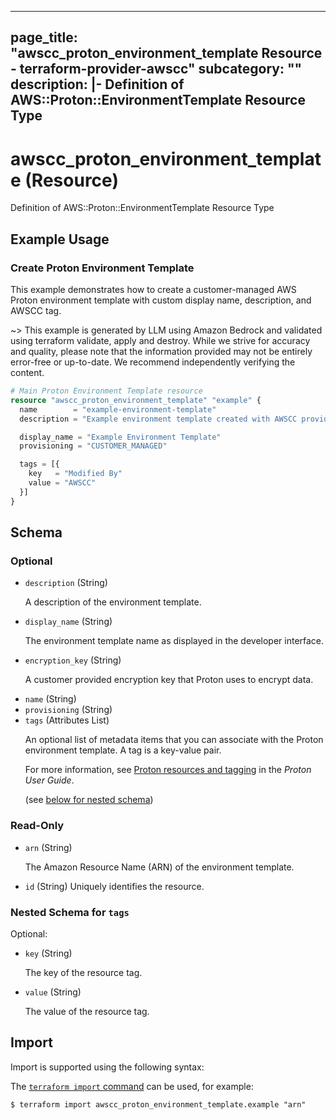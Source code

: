 
---
page_title: "awscc_proton_environment_template Resource - terraform-provider-awscc"
subcategory: ""
description: |-
  Definition of AWS::Proton::EnvironmentTemplate Resource Type
---

# awscc_proton_environment_template (Resource)

Definition of AWS::Proton::EnvironmentTemplate Resource Type

## Example Usage

### Create Proton Environment Template

This example demonstrates how to create a customer-managed AWS Proton environment template with custom display name, description, and AWSCC tag.

~> This example is generated by LLM using Amazon Bedrock and validated using terraform validate, apply and destroy. While we strive for accuracy and quality, please note that the information provided may not be entirely error-free or up-to-date. We recommend independently verifying the content.

```terraform
# Main Proton Environment Template resource
resource "awscc_proton_environment_template" "example" {
  name        = "example-environment-template"
  description = "Example environment template created with AWSCC provider"

  display_name = "Example Environment Template"
  provisioning = "CUSTOMER_MANAGED"

  tags = [{
    key   = "Modified By"
    value = "AWSCC"
  }]
}
```

<!-- schema generated by tfplugindocs -->
## Schema

### Optional

- `description` (String) <p>A description of the environment template.</p>
- `display_name` (String) <p>The environment template name as displayed in the developer interface.</p>
- `encryption_key` (String) <p>A customer provided encryption key that Proton uses to encrypt data.</p>
- `name` (String)
- `provisioning` (String)
- `tags` (Attributes List) <p>An optional list of metadata items that you can associate with the Proton environment template. A tag is a key-value pair.</p>
         <p>For more information, see <a href="https://docs.aws.amazon.com/proton/latest/userguide/resources.html">Proton resources and tagging</a> in the
        <i>Proton User Guide</i>.</p> (see [below for nested schema](#nestedatt--tags))

### Read-Only

- `arn` (String) <p>The Amazon Resource Name (ARN) of the environment template.</p>
- `id` (String) Uniquely identifies the resource.

<a id="nestedatt--tags"></a>
### Nested Schema for `tags`

Optional:

- `key` (String) <p>The key of the resource tag.</p>
- `value` (String) <p>The value of the resource tag.</p>

## Import

Import is supported using the following syntax:

The [`terraform import` command](https://developer.hashicorp.com/terraform/cli/commands/import) can be used, for example:

```shell
$ terraform import awscc_proton_environment_template.example "arn"
```
